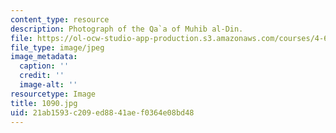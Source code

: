 ```yaml
---
content_type: resource
description: Photograph of the Qa`a of Muhib al-Din.
file: https://ol-ocw-studio-app-production.s3.amazonaws.com/courses/4-615-the-architecture-of-cairo-spring-2002/21ab1593c209ed8841aef0364e08bd48_1090.jpg
file_type: image/jpeg
image_metadata:
  caption: ''
  credit: ''
  image-alt: ''
resourcetype: Image
title: 1090.jpg
uid: 21ab1593-c209-ed88-41ae-f0364e08bd48
---
```

